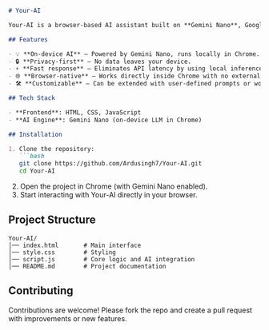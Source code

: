 ````markdown
# Your-AI

Your-AI is a browser-based AI assistant built on **Gemini Nano**, Google’s lightweight on-device large language model. It runs entirely within Chrome, ensuring **privacy, speed, and offline capability** — no external API calls required.

## Features

- 💡 **On-device AI** – Powered by Gemini Nano, runs locally in Chrome.  
- 🔒 **Privacy-first** – No data leaves your device.  
- ⚡ **Fast response** – Eliminates API latency by using local inference.  
- 🌐 **Browser-native** – Works directly inside Chrome with no external setup.  
- 🛠️ **Customizable** – Can be extended with user-defined prompts or workflows.  

## Tech Stack

- **Frontend**: HTML, CSS, JavaScript  
- **AI Engine**: Gemini Nano (on-device LLM in Chrome)  

## Installation

1. Clone the repository:
   ```bash
   git clone https://github.com/Ardusingh7/Your-AI.git
   cd Your-AI
````

2. Open the project in Chrome (with Gemini Nano enabled).
3. Start interacting with Your-AI directly in your browser.

## Project Structure

```
Your-AI/
│── index.html       # Main interface
│── style.css        # Styling
│── script.js        # Core logic and AI integration
│── README.md        # Project documentation
```

## Contributing

Contributions are welcome! Please fork the repo and create a pull request with improvements or new features.
```
```
